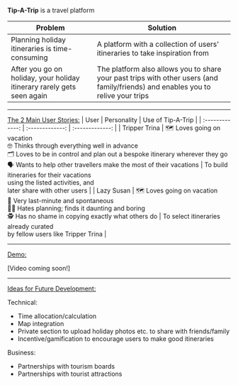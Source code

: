 **Tip-A-Trip** is a travel platform

| Problem  | Solution |
| ------------- | ------------- |
| Planning holiday itineraries is time-consuming  | A platform with a collection of users' itineraries to take inspiration from  |
| After you go on holiday, your holiday itinerary rarely gets seen again  | The platform also allows you to share your past trips with other users (and family/friends) and enables you to relive your trips  |

---------------------------------------

<ins>The 2 Main User Stories:</ins>
| User | Personality | Use of Tip-A-Trip |
| :-------------: | :-------------: | :-------------: |
| Tripper Trina  | 🗺️ Loves going on vacation <br>  🤓 Thinks through everything well in advance <br> 🗂️ Loves to be in control and plan out a bespoke itinerary wherever they go <br> 🗣️ Wants to help other travellers make the most of their vacations | To build itineraries for their vacations <br> using the listed activities, and <br> later share with other users |
| Lazy Susan  | 🗺️ Loves going on vacation <br> 🤪 Very last-minute and spontaneous <br> 😵‍💫 Hates planning; finds it daunting and boring <br> 🕵️ Has no shame in copying exactly what others do  | To select itineraries already curated <br> by fellow users like Tripper Trina |

----------------------------------------

<ins>Demo:</ins>

[Video coming soon!]

----------------------------------------

<ins>Ideas for Future Development:</ins>

Technical:
- Time allocation/calculation
- Map integration
- Private section to upload holiday photos etc. to share with friends/family
- Incentive/gamification to encourage users to make good itineraries

Business:
- Partnerships with tourism boards
- Partnerships with tourist attractions
